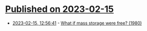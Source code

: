 # [Published on 2023-02-15](index.md)

* [2023-02-15, 12:56:41](https://news.ycombinator.com/item?id=34803186) - [What if mass storage were free? (1980)](https://dl.acm.org/doi/10.1145/1013881.802685)
